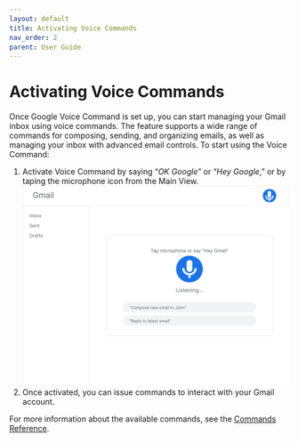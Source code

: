 ```yaml
---
layout: default
title: Activating Voice Commands
nav_order: 2
parent: User Guide
---
```


# Activating Voice Commands

Once Google Voice Command is set up, you can start managing your Gmail inbox using voice commands. The feature supports a wide range of commands for composing, sending, and organizing emails, as well as managing your inbox with advanced email controls. To start using the Voice Command:

1. Activate Voice Command by saying “*OK Google*” or “*Hey Google*,” or by taping the microphone icon from the Main View.
    ![alt text](../../assets/images/image.png "Voice Command Main View")
2. Once activated, you can issue commands to interact with your Gmail account.

For more information about the available commands, see the [Commands Reference](https://egoranuchin.github.io/ea-billing-platform-test/user-guide/commands/commands.html).